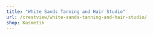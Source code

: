 ```yaml
---
title: "White Sands Tanning and Hair Studio"
url: /crestview/white-sands-tanning-and-hair-studio/
shop: Kosmetik
---
```

